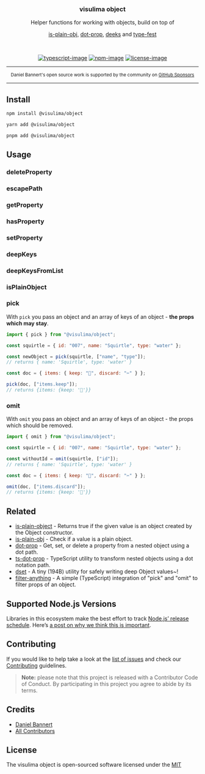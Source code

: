 <div align="center">
  <h3>visulima object</h3>
  <p>
  Helper functions for working with objects, build on top of

[is-plain-obj][is-plain-obj],
[dot-prop][dot-prop],
[deeks][deeks] and
[type-fest][type-fest]

  </p>
</div>

<br />

<div align="center">

[![typescript-image]][typescript-url] [![npm-image]][npm-url] [![license-image]][license-url]

</div>

---

<div align="center">
    <p>
        <sup>
            Daniel Bannert's open source work is supported by the community on <a href="https://github.com/sponsors/prisis">GitHub Sponsors</a>
        </sup>
    </p>
</div>

---

## Install

```sh
npm install @visulima/object
```

```sh
yarn add @visulima/object
```

```sh
pnpm add @visulima/object
```

## Usage

### deleteProperty

### escapePath

### getProperty

### hasProperty

### setProperty

### deepKeys

### deepKeysFromList

### isPlainObject

### pick

With `pick` you pass an object and an array of keys of an object - **the props which may stay**.

```js
import { pick } from "@visulima/object";

const squirtle = { id: "007", name: "Squirtle", type: "water" };

const newObject = pick(squirtle, ["name", "type"]);
// returns { name: 'Squirtle', type: 'water' }

const doc = { items: { keep: "📌", discard: "✂️" } };

pick(doc, ["items.keep"]);
// returns {items: {keep: '📌'}}
```

### omit

With `omit` you pass an object and an array of keys of an object - the props which should be removed.

```js
import { omit } from "@visulima/object";

const squirtle = { id: "007", name: "Squirtle", type: "water" };

const withoutId = omit(squirtle, ["id"]);
// returns { name: 'Squirtle', type: 'water' }

const doc = { items: { keep: "📌", discard: "✂️" } };

omit(doc, ["items.discard"]);
// returns {items: {keep: '📌'}}
```

## Related

- [is-plain-object](https://github.com/jonschlinkert/is-plain-object) - Returns true if the given value is an object created by the Object constructor.
- [is-plain-obj][is-plain-obj] - Check if a value is a plain object.
- [dot-prop][dot-prop] - Get, set, or delete a property from a nested object using a dot path.
- [ts-dot-prop](https://github.com/justinlettau/ts-dot-prop) - TypeScript utility to transform nested objects using a dot notation path.
- [dset](https://www.npmjs.com/package/dset) - A tiny (194B) utility for safely writing deep Object values~!
- [filter-anything](https://github.com/mesqueeb/filter-anything) - A simple (TypeScript) integration of "pick" and "omit" to filter props of an object.

## Supported Node.js Versions

Libraries in this ecosystem make the best effort to track [Node.js’ release schedule](https://github.com/nodejs/release#release-schedule).
Here’s [a post on why we think this is important](https://medium.com/the-node-js-collection/maintainers-should-consider-following-node-js-release-schedule-ab08ed4de71a).

## Contributing

If you would like to help take a look at the [list of issues](https://github.com/visulima/visulima/issues) and check our [Contributing](.github/CONTRIBUTING.md) guidelines.

> **Note:** please note that this project is released with a Contributor Code of Conduct. By participating in this project you agree to abide by its terms.

## Credits

- [Daniel Bannert](https://github.com/prisis)
- [All Contributors](https://github.com/visulima/visulima/graphs/contributors)

## License

The visulima object is open-sourced software licensed under the [MIT][license-url]

[typescript-image]: https://img.shields.io/badge/Typescript-294E80.svg?style=for-the-badge&logo=typescript
[typescript-url]: "typescript"
[license-image]: https://img.shields.io/npm/l/@visulima/object?color=blueviolet&style=for-the-badge
[license-url]: LICENSE.md "license"
[npm-image]: https://img.shields.io/npm/v/@visulima/object/latest.svg?style=for-the-badge&logo=npm
[npm-url]: https://www.npmjs.com/package/@visulima/object/v/latest "npm"
[is-plain-obj]: https://github.com/sindresorhus/is-plain-obj
[dot-prop]: https://github.com/sindresorhus/dot-prop
[deeks]: https://github.com/mrodrig/deeks
[type-fest]: https://github.com/sindresorhus/type-fest
